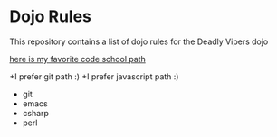 Dojo Rules
==========

This repository contains a list of dojo rules for the Deadly Vipers dojo

[here is my favorite code school path](https://www.codeschool.com/paths/git)


+I prefer git path :)
+I prefer javascript path :)

* git
* emacs
* csharp
* perl
